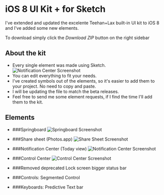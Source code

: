 iOS 8 UI Kit + for Sketch
===========

I've extended and updated the excelente Teehan+Lax built-in UI kit to iOS 8 and I've added some new elements.

To download simply click the *Download ZIP* button on the right sidebar


## About the kit

* Every single element was made using Sketch.
  ![Notification Center Screenshot](https://raw.githubusercontent.com/rafaelconde/ios8-ui-kit/master/screenshots/elements.png)
* You can edit everything to fit your needs.
* I've created symbols out of the elements, so it's easier to add them to your project. No need to copy and paste.
* I will be updating the file to match the beta releases.
* Feel free to send me some element requests, if I find the time I'll add them to the kit.


## Elements

* ###Springboard
  ![Springboard Screenshot](https://raw.githubusercontent.com/rafaelconde/ios8-ui-kit/master/screenshots/springboard.png)

* ###Share sheet (Photos.app)
  ![Share Sheet Screenshot](https://raw.githubusercontent.com/rafaelconde/ios8-ui-kit/master/screenshots/sharesheet.png)

* ###Notification Center (Today view)
  ![Notification Center Screenshot](https://raw.githubusercontent.com/rafaelconde/ios8-ui-kit/master/screenshots/notification_center.png)
* ###Control Center
  ![Control Center Screenshot](https://raw.githubusercontent.com/rafaelconde/ios8-ui-kit/master/screenshots/control_center.png)

* ###Removed deprecated Lock screen bigger status bar

* ###Controls: Segmented Control

* ###Keyboards: Predictive Text bar